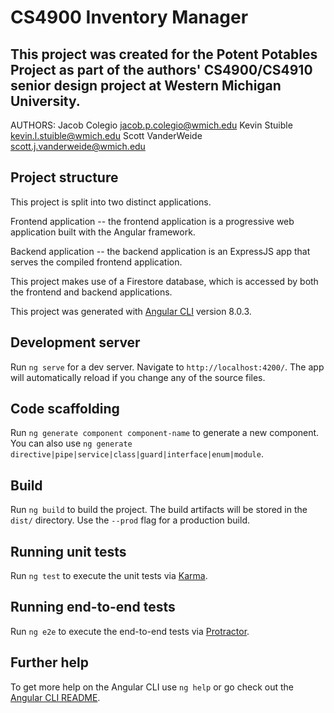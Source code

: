 # CS4900 Inventory Manager
## This project was created for the Potent Potables Project as part of the authors' CS4900/CS4910 senior design project at Western Michigan University.
AUTHORS: 
Jacob Colegio         jacob.p.colegio@wmich.edu
Kevin Stuible         kevin.l.stuible@wmich.edu
Scott VanderWeide     scott.j.vanderweide@wmich.edu

## Project structure

This project is split into two distinct applications.

Frontend application -- the frontend application is a progressive web application built with the Angular framework.

Backend application -- the backend application is an ExpressJS app that serves the compiled frontend application.

This project makes use of a Firestore database, which is accessed by both the frontend and backend applications.

This project was generated with [Angular CLI](https://github.com/angular/angular-cli) version 8.0.3.

## Development server

Run `ng serve` for a dev server. Navigate to `http://localhost:4200/`. The app will automatically reload if you change any of the source files.

## Code scaffolding

Run `ng generate component component-name` to generate a new component. You can also use `ng generate directive|pipe|service|class|guard|interface|enum|module`.

## Build

Run `ng build` to build the project. The build artifacts will be stored in the `dist/` directory. Use the `--prod` flag for a production build.

## Running unit tests

Run `ng test` to execute the unit tests via [Karma](https://karma-runner.github.io).

## Running end-to-end tests

Run `ng e2e` to execute the end-to-end tests via [Protractor](http://www.protractortest.org/).

## Further help

To get more help on the Angular CLI use `ng help` or go check out the [Angular CLI README](https://github.com/angular/angular-cli/blob/master/README.md).
